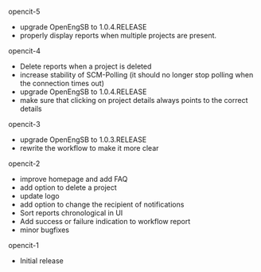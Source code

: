 opencit-5
  * upgrade OpenEngSB to 1.0.4.RELEASE
  * properly display reports when multiple projects are present.

opencit-4
  * Delete reports when a project is deleted
  * increase stability of SCM-Polling (it should no longer stop polling when the connection times out)
  * upgrade OpenEngSB to 1.0.4.RELEASE
  * make sure that clicking on project details always points to the correct details

opencit-3
  * upgrade OpenEngSB to 1.0.3.RELEASE
  * rewrite the workflow to make it more clear

opencit-2
  * improve homepage and add FAQ
  * add option to delete a project
  * update logo
  * add option to change the recipient of notifications
  * Sort reports chronological in UI
  * Add success or failure indication to workflow report
  * minor bugfixes

opencit-1
  * Initial release